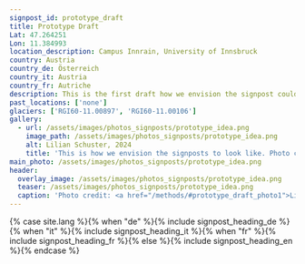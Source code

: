 ```yaml
---
signpost_id: prototype_draft
title: Prototype Draft
Lat: 47.264251
Lon: 11.384993
location_description: Campus Innrain, University of Innsbruck
country: Austria
country_de: Österreich
country_it: Austria
country_fr: Autriche
description: This is the first draft how we envision the signpost could look like. It was drafted by Lilian, after an idea of Wolfgang.
past_locations: ['none']
glaciers: ['RGI60-11.00897', 'RGI60-11.00106']
gallery:
  - url: /assets/images/photos_signposts/prototype_idea.png
    image_path: /assets/images/photos_signposts/prototype_idea.png
    alt: Lilian Schuster, 2024
    title: 'This is how we envision the signposts to look like. Photo credit: <a href="/methods/#prototype_draft_photo1">Lilian Schuster, 2024</a>'
main_photo: /assets/images/photos_signposts/prototype_idea.png
header:
  overlay_image: /assets/images/photos_signposts/prototype_idea.png
  teaser: /assets/images/photos_signposts/prototype_idea.png
  caption: 'Photo credit: <a href="/methods/#prototype_draft_photo1">Lilian Schuster, 2024</a>'
---
```

{% case site.lang %}{% when "de" %}{% include signpost_heading_de %}{% when "it" %}{% include signpost_heading_it %}{% when "fr" %}{% include signpost_heading_fr %}{% else %}{% include signpost_heading_en %}{% endcase %}